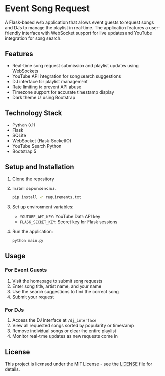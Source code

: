 # Event Song Request

A Flask-based web application that allows event guests to request songs and DJs to manage the playlist in real-time. The application features a user-friendly interface with WebSocket support for live updates and YouTube integration for song search.

## Features

- Real-time song request submission and playlist updates using WebSockets
- YouTube API integration for song search suggestions
- DJ interface for playlist management
- Rate limiting to prevent API abuse
- Timezone support for accurate timestamp display
- Dark theme UI using Bootstrap

## Technology Stack

- Python 3.11
- Flask
- SQLite
- WebSocket (Flask-SocketIO)
- YouTube Search Python
- Bootstrap 5

## Setup and Installation

1. Clone the repository
2. Install dependencies:
   ```bash
   pip install -r requirements.txt
   ```
3. Set up environment variables:
   - `YOUTUBE_API_KEY`: YouTube Data API key
   - `FLASK_SECRET_KEY`: Secret key for Flask sessions

4. Run the application:
   ```bash
   python main.py
   ```

## Usage

### For Event Guests
1. Visit the homepage to submit song requests
2. Enter song title, artist name, and your name
3. Use the search suggestions to find the correct song
4. Submit your request

### For DJs
1. Access the DJ interface at `/dj_interface`
2. View all requested songs sorted by popularity or timestamp
3. Remove individual songs or clear the entire playlist
4. Monitor real-time updates as new requests come in

## License

This project is licensed under the MIT License - see the [LICENSE](LICENSE) file for details.
